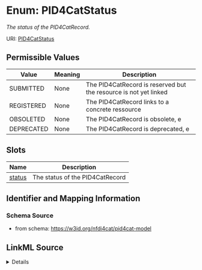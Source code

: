 # Enum: PID4CatStatus




_The status of the PID4CatRecord._



URI: [PID4CatStatus](PID4CatStatus.md)

## Permissible Values

| Value | Meaning | Description |
| --- | --- | --- |
| SUBMITTED | None | The PID4CatRecord is reserved but the resource is not yet linked |
| REGISTERED | None | The PID4CatRecord links to a concrete ressource |
| OBSOLETED | None | The PID4CatRecord is obsolete, e |
| DEPRECATED | None | The PID4CatRecord is deprecated, e |




## Slots

| Name | Description |
| ---  | --- |
| [status](status.md) | The status of the PID4CatRecord |






## Identifier and Mapping Information







### Schema Source


* from schema: https://w3id.org/nfdi4cat/pid4cat-model




## LinkML Source

<details>
```yaml
name: PID4CatStatus
description: The status of the PID4CatRecord.
from_schema: https://w3id.org/nfdi4cat/pid4cat-model
rank: 1000
permissible_values:
  SUBMITTED:
    text: SUBMITTED
    description: The PID4CatRecord is reserved but the resource is not yet linked.
  REGISTERED:
    text: REGISTERED
    description: The PID4CatRecord links to a concrete ressource.
  OBSOLETED:
    text: OBSOLETED
    description: The PID4CatRecord is obsolete, e.g. because the resource is referenced
      by another PID4Cat.
  DEPRECATED:
    text: DEPRECATED
    description: The PID4CatRecord is deprecated, e.g. because the resource can no
      longer be found.

```
</details>
